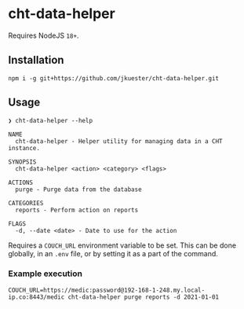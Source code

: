 # cht-data-helper

Requires NodeJS `18+`.

## Installation

```shell
npm i -g git+https://github.com/jkuester/cht-data-helper.git
```

## Usage

```shell
❯ cht-data-helper --help

NAME
  cht-data-helper - Helper utility for managing data in a CHT instance.

SYNOPSIS
  cht-data-helper <action> <category> <flags>

ACTIONS
  purge - Purge data from the database

CATEGORIES
  reports - Perform action on reports
  
FLAGS
  -d, --date <date> - Date to use for the action  
```

Requires a `COUCH_URL` environment variable to be set. This can be done globally, in an `.env` file, or by setting it as a part of the command.

### Example execution

```shell
COUCH_URL=https://medic:password@192-168-1-248.my.local-ip.co:8443/medic cht-data-helper purge reports -d 2021-01-01
```


